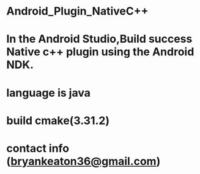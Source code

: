 # Android_Plugin_NativeC++
# In the Android Studio,Build success Native c++ plugin using the Android NDK.
# language is java
# build cmake(3.31.2)
# contact info (bryankeaton36@gmail.com)
